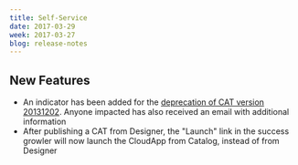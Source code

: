 ```yaml
---
title: Self-Service
date: 2017-03-29
week: 2017-03-27
blog: release-notes
---
```


## New Features

* An indicator has been added for the [deprecation of CAT version 20131202](/faq/end_of_life_end_of_service.html#schedule-cat-versions). Anyone impacted has also received an email with additional information
* After publishing a CAT from Designer, the "Launch" link in the success growler will now launch the CloudApp from Catalog, instead of from Designer
  